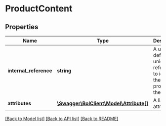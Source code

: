 # ProductContent

## Properties
Name | Type | Description | Notes
------------ | ------------- | ------------- | -------------
**internal_reference** | **string** | A user defined unique reference to identify the products in the upload. | 
**attributes** | [**\Swagger\BolClient\Model\Attribute[]**](Attribute.md) | A list of attributes. | 

[[Back to Model list]](../README.md#documentation-for-models) [[Back to API list]](../README.md#documentation-for-api-endpoints) [[Back to README]](../README.md)


